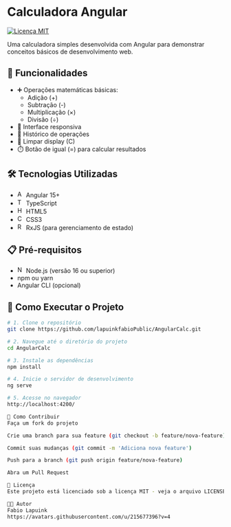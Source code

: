 # Calculadora Angular

[![Licença MIT](https://img.shields.io/badge/Licença-MIT-blue.svg)](https://opensource.org/licenses/MIT)

Uma calculadora simples desenvolvida com Angular para demonstrar conceitos básicos de desenvolvimento web.

## 🚀 Funcionalidades

- ➕ Operações matemáticas básicas:
  - Adição (+)
  - Subtração (-)
  - Multiplicação (×)
  - Divisão (÷)
- 📱 Interface responsiva
- 📜 Histórico de operações
- 🧹 Limpar display (C)
- ⏱️ Botão de igual (=) para calcular resultados

## 🛠️ Tecnologias Utilizadas

- <img src="https://angular.io/assets/images/logos/angular/angular.svg" width="16" height="16" alt="Angular Logo"> Angular 15+
- <img src="https://upload.wikimedia.org/wikipedia/commons/4/4c/Typescript_logo_2020.svg" width="16" height="16" alt="TypeScript Logo"> TypeScript
- <img src="https://upload.wikimedia.org/wikipedia/commons/6/61/HTML5_logo_and_wordmark.svg" width="16" height="16" alt="HTML5 Logo"> HTML5
- <img src="https://upload.wikimedia.org/wikipedia/commons/d/d5/CSS3_logo_and_wordmark.svg" width="16" height="16" alt="CSS3 Logo"> CSS3
- <img src="https://rxjs.dev/assets/images/favicons/favicon.ico" width="16" height="16" alt="RxJS Logo"> RxJS (para gerenciamento de estado)

## 📋 Pré-requisitos

- <img src="https://nodejs.org/static/images/favicons/favicon.png" width="16" height="16" alt="Node.js Logo"> Node.js (versão 16 ou superior)
- npm ou yarn
- Angular CLI (opcional)

## 🏁 Como Executar o Projeto

```bash
# 1. Clone o repositório
git clone https://github.com/lapuinkfabioPublic/AngularCalc.git

# 2. Navegue até o diretório do projeto
cd AngularCalc

# 3. Instale as dependências
npm install

# 4. Inicie o servidor de desenvolvimento
ng serve

# 5. Acesse no navegador
http://localhost:4200/

🤝 Como Contribuir
Faça um fork do projeto

Crie uma branch para sua feature (git checkout -b feature/nova-feature)

Commit suas mudanças (git commit -m 'Adiciona nova feature')

Push para a branch (git push origin feature/nova-feature)

Abra um Pull Request

📄 Licença
Este projeto está licenciado sob a licença MIT - veja o arquivo LICENSE para detalhes.

👨‍💻 Autor
Fabio Lapuink
https://avatars.githubusercontent.com/u/215677396?v=4
